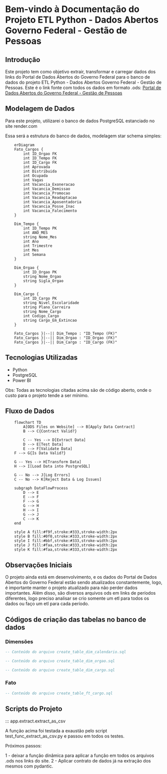 # Bem-vindo à Documentação do Projeto ETL Python - Dados Abertos Governo Federal - Gestão de Pessoas

## Introdução

Este projeto tem como objetivo extrair, transformar e carregar dados dos links do Portal de Dados Abertos do Governo Federal para o banco de dados do projeto ETL Python - Dados Abertos Governo Federal - Gestão de Pessoas.
Este é o link fonte com todos os dados em formato .ods: [Portal de Dados Abertos do Governo Federal - Gestão de Pessoas](https://dados.gov.br/dados/conjuntos-dados/gestao-de-pessoas-executivo-federal---cargos-vagos-e-vacancias)

## Modelagem de Dados

Para este projeto, utilizarei o banco de dados PostgreSQL estanciado no site render.com

Essa será a estrutura do banco de dados, modelagem star schema simples:

```mermaid
    erDiagram
    Fato_Cargos {
        int ID_Orgao FK
        int ID_Tempo FK
        int ID_Cargo FK
        int Aprovada
        int Distribuida
        int Ocupada
        int Vagas
        int Vacancia_Exoneracao
        int Vacancia_Demissao
        int Vacancia_Promocao
        int Vacancia_Readaptacao
        int Vacancia_Aposentadoria
        int Vacancia_Posse_Inac
        int Vacancia_Falecimento
    }

    Dim_Tempo {
        int ID_Tempo PK
        int ANO_MES
        string Nome_Mes
        int Ano
        int Trimestre
        int Mes
        int Semana
    }

    Dim_Orgao {
        int ID_Orgao PK
        string Nome_Orgao
        string Sigla_Orgao
    }

    Dim_Cargo {
        int ID_Cargo PK
        string Nivel_Escolaridade
        string Plano_Carreira
        string Nome_Cargo
        int Codigo_Cargo
        string Cargo_Em_Extincao
    }

    Fato_Cargos }|--|| Dim_Tempo : "ID_Tempo (FK)"
    Fato_Cargos }|--|| Dim_Orgao : "ID_Orgao (FK)"
    Fato_Cargos }|--|| Dim_Cargo : "ID_Cargo (FK)"
```

## Tecnologias Utilizadas

- Python
- PostgreSQL
- Power BI

Obs: Todas as tecnologias citadas acima são de código aberto, onde o custo para o projeto tende a ser mínimo.

## Fluxo de Dados

```mermaid
    flowchart TD
        A[ODS Files on Website] --> B[Apply Data Contract]
        B --> C{Contract Valid?}
        
        C -- Yes --> D[Extract Data]
        D --> E[Test Data]
        E --> F[Validate Data]
    F --> G{Is Data Valid?}
    
    G -- Yes --> H[Transform Data]
    H --> I[Load Data into PostgreSQL]
    
    G -- No --> J[Log Errors]
    C -- No --> K[Reject Data & Log Issues]

    subgraph DataFlowProcess
        D --> E
        E --> F
        F --> G
        G --> H
        H --> I
        G --> J
        C --> K
    end
    
    style A fill:#f9f,stroke:#333,stroke-width:2px
    style B fill:#0f0,stroke:#333,stroke-width:2px
    style I fill:#bbf,stroke:#333,stroke-width:2px
    style J fill:#faa,stroke:#333,stroke-width:2px
    style K fill:#faa,stroke:#333,stroke-width:2px
```

## Observações Iniciais

O projeto ainda está em desenvolvimento, e os dados do Portal de Dados Abertos do Governo Federal estão sendo atualizados constantemente, logo, é importante manter o projeto atualizado para não perder dados importantes.
Além disso, são diversos arquivos ods em links de períodos diferentes, logo preciso analisar se crio somente um etl para todos os dados ou faço um etl para cada período.

## Códigos de criação das tabelas no banco de dados

### Dimensões

```sql
-- Conteúdo do arquivo create_table_dim_calendario.sql
```

```sql
-- Conteúdo do arquivo create_table_dim_orgao.sql
```

```sql
-- Conteúdo do arquivo create_table_dim_cargo.sql
```

### Fato

```sql
-- Conteúdo do arquivo create_table_ft_cargo.sql
```

## Scripts do Projeto

::: app.extract.extract_as_csv

A função acima foi testada a exaustão pelo script test_func_extract_as_csv.py e passou em todos os testes.

Próximos passos:
 
1 - deixar a função dinâmica para aplicar a função em todos os arquivos .ods nos links do site.
2 - Aplicar contrato de dados já na extração dos mesmos com pydantic.
